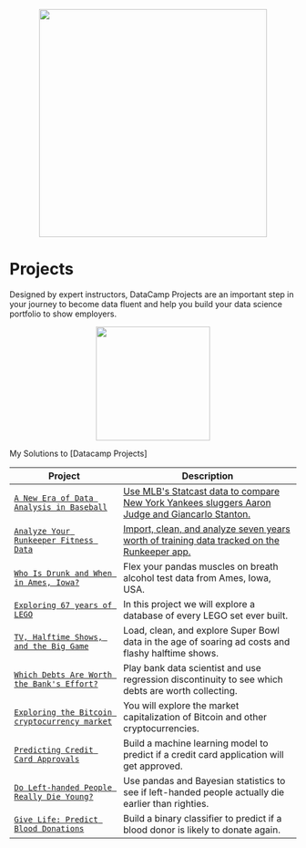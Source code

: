 <p align="center"> 
<img src="https://cdn.datacamp.com/main-app/assets/brand/logos/DataCamp_Horizontal_RGB-d196011f63ebda76dc5c9772425cf9541b8639af842d5e5476ef10f2460ed1e4.png" width="400">
</p>

# Projects


Designed by expert instructors, DataCamp Projects are an important step in your journey to become data fluent and help you build your data science portfolio to show employers.

<p align="center"> 
<img src="https://cdn.datacamp.com/main-app/assets/projects/projects-illustration-fb3e253ea0527cd53aafbd5ed1c4570a5c818c8deba9d0cedceb095bf64cb3fa.svg" width="200">
</p>

My Solutions to [Datacamp Projects]


| Project | Description |
| --- | --- |
| [`A New Era of Data Analysis in Baseball`](https://github.com/adzeo1047/Data_Science/blob/master/A%20New%20Era%20of%20Data%20Analysis%20in%20Baseball.ipynb) |[Use MLB's Statcast data to compare New York Yankees sluggers Aaron Judge and Giancarlo Stanton.](https://www.datacamp.com/projects/250)|
|[`Analyze Your Runkeeper Fitness Data`](https://github.com/adzeo1047/Data_Science/blob/master/Analyze%20Your%20Runkeeper%20Fitness%20Data.ipynb) | [Import, clean, and analyze seven years worth of training data tracked on the Runkeeper app.](https://www.datacamp.com/projects/727)|
| [`Who Is Drunk and When in Ames, Iowa?`](https://github.com/adzeo1047/Data_Science/blob/master/Who%20Is%20Drunk%20and%20When%20in%20Ames%2C%20Iowa_.ipynb) |Flex your pandas muscles on breath alcohol test data from Ames, Iowa, USA. |
| [`Exploring 67 years of LEGO`](https://github.com/adzeo1047/Data_Science/blob/master/Exploring%2067%20years%20of%20LEGO.ipynb) |In this project we will explore a database of every LEGO set ever built.  |
| [`TV, Halftime Shows, and the Big Game`](https://github.com/adzeo1047/Data_Science/blob/master/TV%2C%20Halftime%20Shows%2C%20and%20the%20Big%20Game.ipynb) |Load, clean, and explore Super Bowl data in the age of soaring ad costs and flashy halftime shows.  |
| [`Which Debts Are Worth the Bank's Effort?`](https://github.com/adzeo1047/Data_Science/blob/master/Which%20Debts%20Are%20Worth%20the%20Bank's%20Effort.ipynb) | Play bank data scientist and use regression discontinuity to see which debts are worth collecting. |
| [`Exploring the Bitcoin cryptocurrency market`](https://github.com/adzeo1047/Data_Science/blob/master/Exploring%20the%20Bitcoin%20Cryptocurrency%20Market.ipynb) | You will explore the market capitalization of Bitcoin and other cryptocurrencies.|
| [`Predicting Credit Card Approvals`](https://github.com/adzeo1047/Data_Science/blob/master/Predicting%20Credit%20Card%20Approvals.ipynb) | Build a machine learning model to predict if a credit card application will get approved.|
| [`Do Left-handed People Really Die Young?`](https://github.com/adzeo1047/Data_Science/blob/master/Do%20Left-handed%20People%20Really%20Die%20Young.ipynb) | Use pandas and Bayesian statistics to see if left-handed people actually die earlier than righties.|
| [`Give Life: Predict Blood Donations`](https://github.com/adzeo1047/Data_Science/blob/master/Give%20Life_%20Predict%20Blood%20Donations.ipynb) | Build a binary classifier to predict if a blood donor is likely to donate again.|

